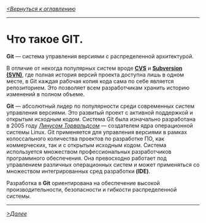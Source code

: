 [*<Вернуться к оглавлению*](readme.md)

---
# Что такое GIT.

**Git** — система управления версиями с распределенной архитектурой.
 
 В отличие от некогда популярных систем вроде [**CVS**](https://ru.wikipedia.org/wiki/CVS) и [**Subversion (SVN)**](https://ru.wikipedia.org/wiki/Subversion), где полная история версий проекта доступна лишь в одном месте, в Git каждая рабочая копия кода сама по себе является репозиторием. Это позволяет всем разработчикам хранить историю изменений в полном объеме.

 **Git** — абсолютный лидер по популярности среди современных систем управления версиями. Это развитый проект с активной поддержкой и открытым исходным кодом. Система Git была изначально разработана в 2005 году [*Линусом Торвальдсом*](https://ru.wikipedia.org/wiki/%D0%A2%D0%BE%D1%80%D0%B2%D0%B0%D0%BB%D1%8C%D0%B4%D1%81,_%D0%9B%D0%B8%D0%BD%D1%83%D1%81) — создателем ядра операционной системы Linux. Git применяется для управления версиями в рамках колоссального количества проектов по разработке ПО, как коммерческих, так и с открытым исходным кодом. Система используется множеством профессиональных разработчиков программного обеспечения. Она превосходно работает под управлением различных операционных систем и может применяться со множеством интегрированных сред разработки **(IDE)**.

 Разработка в **Git** ориентирована на обеспечение высокой производительности, безопасности и гибкости распределенной системы.

---
 [*>Далее*](./Chapter2.md)